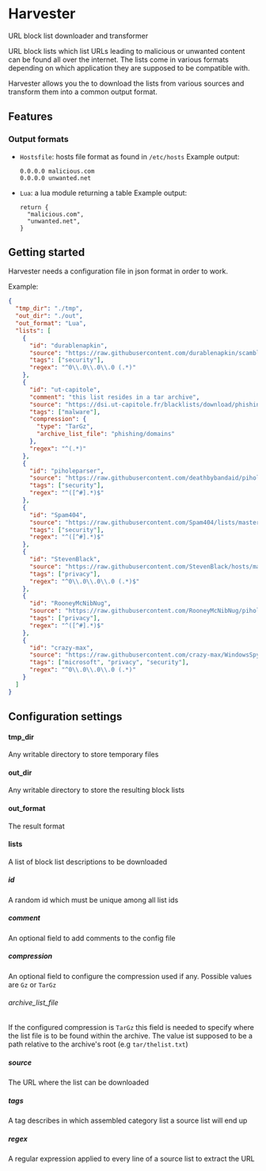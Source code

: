 # Harvester

URL block list downloader and transformer

URL block lists which list URLs leading to malicious or unwanted content can be
found all over the internet. The lists come in various formats depending on which
application they are supposed to be compatible with.

Harvester allows you the to download the lists from various sources and transform
them into a common output format.

## Features

### Output formats

- `Hostsfile`: hosts file format as found in `/etc/hosts`
    Example output:
    ```
    0.0.0.0 malicious.com
    0.0.0.0 unwanted.net
    ```
- `Lua`: a lua module returning a table
    Example output:
    ```
    return {
      "malicious.com",
      "unwanted.net",
    }
    ```

## Getting started

Harvester needs a configuration file in json format in order to work.

Example:

```json
{
  "tmp_dir": "./tmp",
  "out_dir": "./out",
  "out_format": "Lua",
  "lists": [
    {
      "id": "durablenapkin",
      "source": "https://raw.githubusercontent.com/durablenapkin/scamblocklist/master/hosts.txt",
      "tags": ["security"],
      "regex": "^0\\.0\\.0\\.0 (.*)"
    },
    {
      "id": "ut-capitole",
      "comment": "this list resides in a tar archive",
      "source": "https://dsi.ut-capitole.fr/blacklists/download/phishing.tar.gz",
      "tags": ["malware"],
      "compression": {
        "type": "TarGz",
        "archive_list_file": "phishing/domains"
      },
      "regex": "^(.*)"
    },
    {
      "id": "piholeparser",
      "source": "https://raw.githubusercontent.com/deathbybandaid/piholeparser/master/Subscribable-Lists/ParsedBlacklists/Disconnect-Malvertising-Filter.txt",
      "tags": ["security"],
      "regex": "^([^#].*)$"
    },
    {
      "id": "Spam404",
      "source": "https://raw.githubusercontent.com/Spam404/lists/master/main-blacklist.txt",
      "tags": ["security"],
      "regex": "^([^#].*)$"
    },
    {
      "id": "StevenBlack",
      "source": "https://raw.githubusercontent.com/StevenBlack/hosts/master/hosts",
      "tags": ["privacy"],
      "regex": "^0\\.0\\.0\\.0 (.*)$"
    },
    {
      "id": "RooneyMcNibNug",
      "source": "https://raw.githubusercontent.com/RooneyMcNibNug/pihole-stuff/master/SNAFU.txt",
      "tags": ["privacy"],
      "regex": "^([^#].*)$"
    },
    {
      "id": "crazy-max",
      "source": "https://raw.githubusercontent.com/crazy-max/WindowsSpyBlocker/master/data/hosts/extra.txt",
      "tags": ["microsoft", "privacy", "security"],
      "regex": "^0\\.0\\.0\\.0 (.*)"
    }
  ]
}
```

## Configuration settings

#### tmp_dir

Any writable directory to store temporary files

#### out_dir

Any writable directory to store the resulting block lists

#### out_format

The result format

#### lists

A list of block list descriptions to be downloaded

##### id

A random id which must be unique among all list ids

##### comment

An optional field to add comments to the config file

##### compression

An optional field to configure the compression used if any. Possible values are
`Gz` or `TarGz`

###### archive_list_file

If the configured compression is `TarGz` this field is needed to specify where
the list file is to be found within the archive. The value ist supposed to be a
path relative to the archive's root (e.g `tar/thelist.txt`)

##### source

The URL where the list can be downloaded

##### tags

A tag describes in which assembled category list a source list will end up

##### regex

A regular expression applied to every line of a source list to extract the URL
